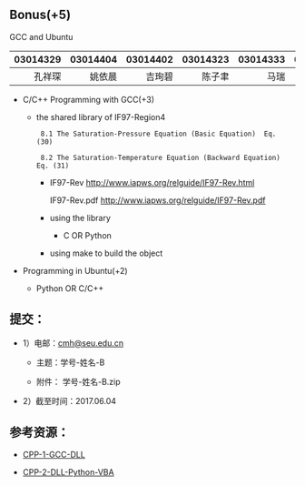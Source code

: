 ## Bonus(+5) 

  GCC and Ubuntu
 
| 03014329 |03014404 |03014402  | 03014323 |03014333 |03014426 |03014413|03014430 | 03014316 |03014407 |
|---------:|---------:|---------:|-------:|------:|-------:|-----:|------:|----:|-----:|
|  孔祥琛  | 姚依晨   |   吉珣碧    | 陈子聿   |马瑞    | 金弘琨|张立奇  |孟华宁  |田康宁 |吴钊   |


* C/C++ Programming with GCC(+3) 
  
   *  the shared library of IF97-Region4
    
           8.1 The Saturation-Pressure Equation (Basic Equation)  Eq. (30)

           8.2 The Saturation-Temperature Equation (Backward Equation)  Eq. (31)

      * IF97-Rev http://www.iapws.org/relguide/IF97-Rev.html
         
          IF97-Rev.pdf  http://www.iapws.org/relguide/IF97-Rev.pdf

      * using the library 

         * C  OR  Python 

       * using make to build the object    

 
* Programming in Ubuntu(+2)   
  
   * Python OR C/C++ 

## 提交：

* 1）电邮：cmh@seu.edu.cn

  * 主题：学号-姓名-B
  
  * 附件： 学号-姓名-B.zip

* 2）截至时间：2017.06.04

## 参考资源：

* [CPP-1-GCC-DLL](http://nbviewer.ipython.org/github/PySEE/home/tree/S2017/notebook/CPP-1-GCC-DLL.ipynb)

* [CPP-2-DLL-Python-VBA](http://nbviewer.ipython.org/github/PySEE/home/tree/S2017/notebook/CPP-2-DLL-Python-VBA.ipynb)


